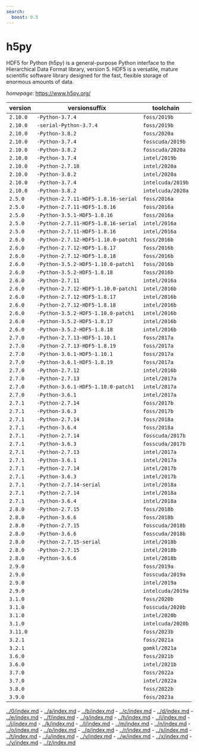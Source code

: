 ```yaml
---
search:
  boost: 0.5
---
```

# h5py

HDF5 for Python (h5py) is a general-purpose Python interface to the Hierarchical Data Format library,  version 5. HDF5 is a versatile, mature scientific software library designed for the fast, flexible storage of enormous  amounts of data.

*homepage*: <https://www.h5py.org/>

version | versionsuffix | toolchain
--------|---------------|----------
``2.10.0`` | ``-Python-3.7.4`` | ``foss/2019b``
``2.10.0`` | ``-serial-Python-3.7.4`` | ``foss/2019b``
``2.10.0`` | ``-Python-3.8.2`` | ``foss/2020a``
``2.10.0`` | ``-Python-3.7.4`` | ``fosscuda/2019b``
``2.10.0`` | ``-Python-3.8.2`` | ``fosscuda/2020a``
``2.10.0`` | ``-Python-3.7.4`` | ``intel/2019b``
``2.10.0`` | ``-Python-2.7.18`` | ``intel/2020a``
``2.10.0`` | ``-Python-3.8.2`` | ``intel/2020a``
``2.10.0`` | ``-Python-3.7.4`` | ``intelcuda/2019b``
``2.10.0`` | ``-Python-3.8.2`` | ``intelcuda/2020a``
``2.5.0`` | ``-Python-2.7.11-HDF5-1.8.16-serial`` | ``foss/2016a``
``2.5.0`` | ``-Python-2.7.11-HDF5-1.8.16`` | ``foss/2016a``
``2.5.0`` | ``-Python-3.5.1-HDF5-1.8.16`` | ``foss/2016a``
``2.5.0`` | ``-Python-2.7.11-HDF5-1.8.16-serial`` | ``intel/2016a``
``2.5.0`` | ``-Python-2.7.11-HDF5-1.8.16`` | ``intel/2016a``
``2.6.0`` | ``-Python-2.7.12-HDF5-1.10.0-patch1`` | ``foss/2016b``
``2.6.0`` | ``-Python-2.7.12-HDF5-1.8.17`` | ``foss/2016b``
``2.6.0`` | ``-Python-2.7.12-HDF5-1.8.18`` | ``foss/2016b``
``2.6.0`` | ``-Python-3.5.2-HDF5-1.10.0-patch1`` | ``foss/2016b``
``2.6.0`` | ``-Python-3.5.2-HDF5-1.8.18`` | ``foss/2016b``
``2.6.0`` | ``-Python-2.7.11`` | ``intel/2016a``
``2.6.0`` | ``-Python-2.7.12-HDF5-1.10.0-patch1`` | ``intel/2016b``
``2.6.0`` | ``-Python-2.7.12-HDF5-1.8.17`` | ``intel/2016b``
``2.6.0`` | ``-Python-2.7.12-HDF5-1.8.18`` | ``intel/2016b``
``2.6.0`` | ``-Python-3.5.2-HDF5-1.10.0-patch1`` | ``intel/2016b``
``2.6.0`` | ``-Python-3.5.2-HDF5-1.8.17`` | ``intel/2016b``
``2.6.0`` | ``-Python-3.5.2-HDF5-1.8.18`` | ``intel/2016b``
``2.7.0`` | ``-Python-2.7.13-HDF5-1.10.1`` | ``foss/2017a``
``2.7.0`` | ``-Python-2.7.13-HDF5-1.8.19`` | ``foss/2017a``
``2.7.0`` | ``-Python-3.6.1-HDF5-1.10.1`` | ``foss/2017a``
``2.7.0`` | ``-Python-3.6.1-HDF5-1.8.19`` | ``foss/2017a``
``2.7.0`` | ``-Python-2.7.12`` | ``intel/2016b``
``2.7.0`` | ``-Python-2.7.13`` | ``intel/2017a``
``2.7.0`` | ``-Python-3.6.1-HDF5-1.10.0-patch1`` | ``intel/2017a``
``2.7.0`` | ``-Python-3.6.1`` | ``intel/2017a``
``2.7.1`` | ``-Python-2.7.14`` | ``foss/2017b``
``2.7.1`` | ``-Python-3.6.3`` | ``foss/2017b``
``2.7.1`` | ``-Python-2.7.14`` | ``foss/2018a``
``2.7.1`` | ``-Python-3.6.4`` | ``foss/2018a``
``2.7.1`` | ``-Python-2.7.14`` | ``fosscuda/2017b``
``2.7.1`` | ``-Python-3.6.3`` | ``fosscuda/2017b``
``2.7.1`` | ``-Python-2.7.13`` | ``intel/2017a``
``2.7.1`` | ``-Python-3.6.1`` | ``intel/2017a``
``2.7.1`` | ``-Python-2.7.14`` | ``intel/2017b``
``2.7.1`` | ``-Python-3.6.3`` | ``intel/2017b``
``2.7.1`` | ``-Python-2.7.14-serial`` | ``intel/2018a``
``2.7.1`` | ``-Python-2.7.14`` | ``intel/2018a``
``2.7.1`` | ``-Python-3.6.4`` | ``intel/2018a``
``2.8.0`` | ``-Python-2.7.15`` | ``foss/2018b``
``2.8.0`` | ``-Python-3.6.6`` | ``foss/2018b``
``2.8.0`` | ``-Python-2.7.15`` | ``fosscuda/2018b``
``2.8.0`` | ``-Python-3.6.6`` | ``fosscuda/2018b``
``2.8.0`` | ``-Python-2.7.15-serial`` | ``intel/2018b``
``2.8.0`` | ``-Python-2.7.15`` | ``intel/2018b``
``2.8.0`` | ``-Python-3.6.6`` | ``intel/2018b``
``2.9.0`` |  | ``foss/2019a``
``2.9.0`` |  | ``fosscuda/2019a``
``2.9.0`` |  | ``intel/2019a``
``2.9.0`` |  | ``intelcuda/2019a``
``3.1.0`` |  | ``foss/2020b``
``3.1.0`` |  | ``fosscuda/2020b``
``3.1.0`` |  | ``intel/2020b``
``3.1.0`` |  | ``intelcuda/2020b``
``3.11.0`` |  | ``foss/2023b``
``3.2.1`` |  | ``foss/2021a``
``3.2.1`` |  | ``gomkl/2021a``
``3.6.0`` |  | ``foss/2021b``
``3.6.0`` |  | ``intel/2021b``
``3.7.0`` |  | ``foss/2022a``
``3.7.0`` |  | ``intel/2022a``
``3.8.0`` |  | ``foss/2022b``
``3.9.0`` |  | ``foss/2023a``

[../0/index.md](0) - [../a/index.md](a) - [../b/index.md](b) - [../c/index.md](c) - [../d/index.md](d) - [../e/index.md](e) - [../f/index.md](f) - [../g/index.md](g) - [../h/index.md](h) - [../i/index.md](i) - [../j/index.md](j) - [../k/index.md](k) - [../l/index.md](l) - [../m/index.md](m) - [../n/index.md](n) - [../o/index.md](o) - [../p/index.md](p) - [../q/index.md](q) - [../r/index.md](r) - [../s/index.md](s) - [../t/index.md](t) - [../u/index.md](u) - [../v/index.md](v) - [../w/index.md](w) - [../x/index.md](x) - [../y/index.md](y) - [../z/index.md](z)

